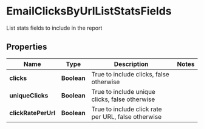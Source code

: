 

# EmailClicksByUrlListStatsFields

List stats fields to include in the report
## Properties

Name | Type | Description | Notes
------------ | ------------- | ------------- | -------------
**clicks** | **Boolean** | True to include clicks, false otherwise | 
**uniqueClicks** | **Boolean** | True to include unique clicks, false otherwise | 
**clickRatePerUrl** | **Boolean** | True to include click rate per URL, false otherwise | 



